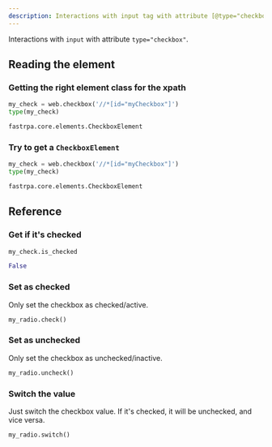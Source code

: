 ```yaml
---
description: Interactions with input tag with attribute [@type="checkbox"].
---
```


Interactions with `input` with attribute `type="checkbox"`.

## Reading the element

### Getting the right element class for the xpath

```python linenums="1"
my_check = web.checkbox('//*[id="myCheckbox"]')
type(my_check)
```

```python title="Output"
fastrpa.core.elements.CheckboxElement
```

### Try to get a `CheckboxElement`

```python linenums="1"
my_check = web.checkbox('//*[id="myCheckbox"]')
type(my_check)
```

```python title="Output"
fastrpa.core.elements.CheckboxElement
```

## Reference

### Get if it's checked

```python linenums="1"
my_check.is_checked
```

```python title="Output"
False
```

### Set as checked

Only set the checkbox as checked/active.

```python linenums="1"
my_radio.check()
```

### Set as unchecked

Only set the checkbox as unchecked/inactive.

```python linenums="1"
my_radio.uncheck()
```

### Switch the value

Just switch the checkbox value. If it's checked, it will be unchecked, and vice versa.

```python linenums="1"
my_radio.switch()
```
